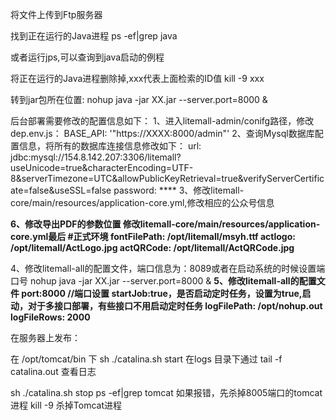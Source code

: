 

将文件上传到Ftp服务器
 
 
找到正在运行的Java进程
ps -ef|grep java

或者运行jps,可以查询到java启动的例程


将正在运行的Java进程删除掉,xxx代表上面检索的ID值
kill -9 xxx

转到jar包所在位置:
nohup java -jar XX.jar --server.port=8000 &
 
后台部署需要修改的配置信息如下：
1、进入litemall-admin/conifg路径，修改dep.env.js：
  BASE_API: '"https://XXXX:8000/admin"'
2、查询Mysql数据库配置信息，将所有的数据库连接信息修改如下：
   url:  jdbc:mysql://154.8.142.207:3306/litemall?useUnicode=true&characterEncoding=UTF-8&serverTimezone=UTC&allowPublicKeyRetrieval=true&verifyServerCertificate=false&useSSL=false
   password:  ****
3、修改litemall-core/main/resources/application-core.yml,修改相应的公众号信息

**6、修改导出PDF的参数位置
  修改litemall-core/main/resources/application-core.yml最后
      #正式环境
      fontFilePath: /opt/litemall/msyh.ttf
      actlogo: /opt/litemall/ActLogo.jpg
      actQRCode: /opt/litemall/ActQRCode.jpg**

4、修改litemall-all的配置文件，端口信息为：8089或者在启动系统的时候设置端口号
  nohup java -jar XX.jar --server.port=8000 &
**5、修改litemall-all的配置文件
   port:8000 //端口设置
   startJob:true，是否启动定时任务，设置为true,启动，对于多接口部署，有些接口不用启动定时任务 
   logFilePath: /opt/nohup.out
   logFileRows: 2000**


在服务器上发布：

在 /opt/tomcat/bin 下
sh ./catalina.sh start
在logs 目录下通过 tail -f catalina.out 查看日志

sh ./catalina.sh stop
ps -ef|grep tomcat
如果报错，先杀掉8005端口的tomcat进程
kill -9 杀掉Tomcat进程 

      
 
